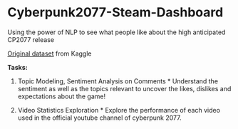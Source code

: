 # Cyberpunk2077-Steam-Dashboard
Using the power of NLP to see what people like about the high anticipated CP2077 release

[Original dataset](https://www.kaggle.com/andrewmvd/cyberpunk-2077) from Kaggle

<b> Tasks: </b> 

1) Topic Modeling, Sentiment Analysis on Comments
        * Understand the sentiment as well as the topics relevant to uncover the likes, dislikes and expectations about the game!

2) Video Statistics Exploration
        * Explore the performance of each video used in the official youtube channel of cyberpunk 2077.
